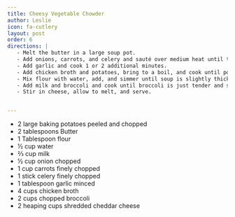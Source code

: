 ```yaml
---
title: Cheesy Vegetable Chowder
author: Leslie
icon: fa-cutlery
layout: post
order: 6
directions: |
   - Melt the butter in a large soup pot.
   - Add onions, carrots, and celery and sauté over medium heat until tender.
   - Add garlic and cook 1 or 2 additional minutes.
   - Add chicken broth and potatoes, bring to a boil, and cook until potatoes are tender.
   - Mix flour with water, add, and simmer until soup is slightly thickened.
   - Add milk and broccoli and cook until broccoli is just tender and soup is heated through.
   - Stir in cheese, allow to melt, and serve.


---
```


<ul>
	<li>2 large baking potatoes peeled and chopped</li>
	<li>2 tablespoons Butter</li>
	<li>1 Tablespoon flour</li>
	<li>½ cup water</li>
	<li>⅔ cup milk</li>
	<li>½ cup onion chopped</li>
	<li>1 cup carrots finely chopped</li>
	<li>1 stick celery finely chopped</li>
	<li>1 tablespoon garlic minced</li>
	<li>4 cups chicken broth</li>
	<li>2 cups chopped broccoli</li>
	<li>2 heaping cups shredded cheddar cheese</li>
</ul>
